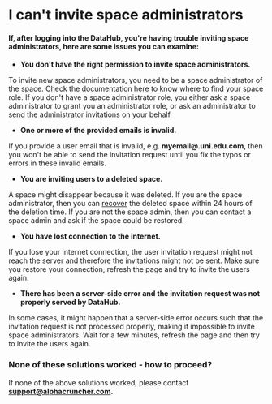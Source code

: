# I can't invite space administrators

#### If, after logging into the DataHub, you're having trouble inviting space administrators, here are some issues you can examine:

* **You don't have the right permission to invite space administrators.**

To invite new space administrators, you need to be a space administrator of the space. Check the documentation [here]() to know where to find your space role. If you don't have a space administrator role, you either ask a space administrator to grant you an administrator role, or ask an administrator to send the administrator invitations on your behalf.

* **One or more of the provided emails is invalid.**

If you provide a user email that is invalid, e.g. **myemail@.uni.edu.com**, then you won't be able to send the invitation request until you fix the typos or errors in these invalid emails.

* **You are inviting users to a deleted space.**

A space might disappear because it was deleted. If you are the space administrator, then you can [recover](../../settings-and-administration/organization-management/delete-a-space.md) the deleted space within 24 hours of the deletion time. If you are not the space admin, then you can contact a space admin and ask if the space could be restored.

* **You have lost connection to the internet.**

If you lose your internet connection, the user invitation request might not reach the server and therefore the invitations might not be sent. Make sure you restore your connection,  refresh the page and try to invite the users again.

* **There has been a server-side error and the invitation request was not properly served by DataHub.**

In some cases, it might happen that a server-side error occurs such that the invitation request is not processed properly, making it impossible to invite space administrators. Wait for a few minutes, refresh the page and then try to invite the users again.  


### None of these solutions worked - how to proceed?

If none of the above solutions worked, please contact **support@alphacruncher.com.**

